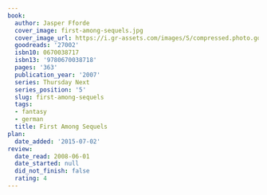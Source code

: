 ```yaml
---
book:
  author: Jasper Fforde
  cover_image: first-among-sequels.jpg
  cover_image_url: https://i.gr-assets.com/images/S/compressed.photo.goodreads.com/books/1338467549l/27002._SX98_.jpg
  goodreads: '27002'
  isbn10: 0670038717
  isbn13: '9780670038718'
  pages: '363'
  publication_year: '2007'
  series: Thursday Next
  series_position: '5'
  slug: first-among-sequels
  tags:
  - fantasy
  - german
  title: First Among Sequels
plan:
  date_added: '2015-07-02'
review:
  date_read: 2008-06-01
  date_started: null
  did_not_finish: false
  rating: 4
---
```

